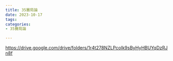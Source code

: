 ```yaml
---
title: 35賽局論
date: 2023-10-17
tags: 
categories:
- 35賽局論

---
```

https://drive.google.com/drive/folders/1r4t278NZLPcoIk9sByHyHBUYqDzRJn8f
